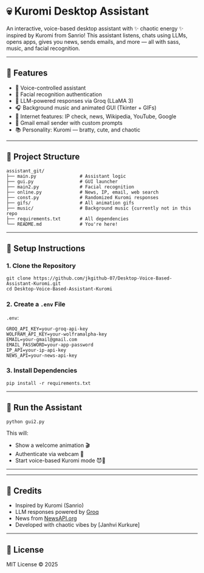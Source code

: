 # 💀 Kuromi Desktop Assistant

An interactive, voice-based desktop assistant with ✨ chaotic energy ✨ inspired by Kuromi from Sanrio! This assistant listens, chats using LLMs, opens apps, gives you news, sends emails, and more — all with sass, music, and facial recognition.

---

## 🧠 Features
- 🎤 Voice-controlled assistant
- 🔐 Facial recognition authentication
- 🤖 LLM-powered responses via Groq (LLaMA 3)
- 🎧 Background music and animated GUI (Tkinter + GIFs)
- 🛜 Internet features: IP check, news, Wikipedia, YouTube, Google
- 📧 Gmail email sender with custom prompts
- 📚 Personality: Kuromi — bratty, cute, and chaotic

---

## 📁 Project Structure
```
assistant_git/
├── main.py                # Assistant logic
├── gui.py                 # GUI launcher
├── main2.py               # Facial recognition
├── online.py              # News, IP, email, web search
├── const.py               # Randomized Kuromi responses
├── gifs/                  # All animation gifs
├── music/                 # Background music {currently not in this repo
├── requirements.txt       # All dependencies
└── README.md              # You're here!
```

---

## 🔧 Setup Instructions

### 1. Clone the Repository
```
git clone https://github.com/jkgithub-07/Desktop-Voice-Based-Assistant-Kuromi.git
cd Desktop-Voice-Based-Assistant-Kuromi
```

### 2. Create a `.env` File

`.env`:
```env
GROQ_API_KEY=your-groq-api-key
WOLFRAM_API_KEY=your-wolframalpha-key
EMAIL=your-gmail@gmail.com
EMAIL_PASSWORD=your-app-password
IP_API=your-ip-api-key
NEWS_API=your-news-api-key
```

### 3. Install Dependencies
```
pip install -r requirements.txt
```

---

## 🚀 Run the Assistant
```
python gui2.py
```
This will:
- Show a welcome animation 🎬
- Authenticate via webcam 🧠
- Start voice-based Kuromi mode 😈🎤

---

---

## 💖 Credits
- Inspired by Kuromi (Sanrio)
- LLM responses powered by [Groq](https://console.groq.com/)
- News from [NewsAPI.org](https://newsapi.org)
- Developed with chaotic vibes by [Janhvi Kurkure]

---

## 📜 License
MIT License © 2025
